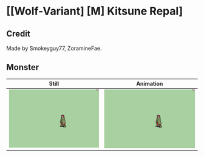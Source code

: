# [\[Wolf-Variant\] \[M\] Kitsune Repal]

## Credit

Made by Smokeyguy77, ZoramineFae.

## Monster

| Still | Animation |
| :---: | :-------: |
| ![Monster still](./Monster_000.png) | ![Monster animation](./Monster.gif) |
